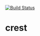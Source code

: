 [![Build Status](https://travis-ci.org/Alpha1202/crest.svg?branch=develop)](https://travis-ci.org/Alpha1202/crest)

# crest
